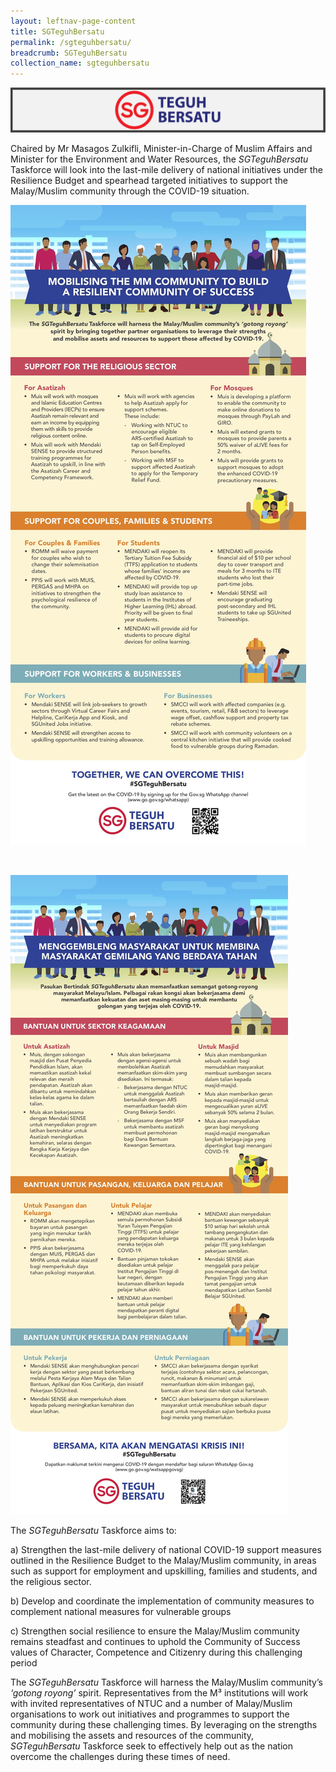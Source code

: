 ```yaml
---
layout: leftnav-page-content
title: SGTeguhBersatu
permalink: /sgteguhbersatu/
breadcrumb: SGTeguhBersatu
collection_name: sgteguhbersatu
---
```

![sgteguhbersatu landing visual](/images/sgteguhbersatu_landing.png)

Chaired by Mr Masagos Zulkifli, Minister-in-Charge of Muslim Affairs and Minister for the Environment and Water Resources, the *SGTeguhBersatu* Taskforce will look into the last-mile delivery of national initiatives under the Resilience Budget and spearhead targeted initiatives to support the Malay/Muslim community through the COVID-19 situation.

![sgteguhbersatu_infographic_eng](/images/sgteguhbersatu_infographic_eng.jpg)

<br>

![sgteguhbersatu_infographic_mal](/images/sgteguhbersatu_infographic_mal.jpg)

The *SGTeguhBersatu* Taskforce aims to:

a)       Strengthen the last-mile delivery of national COVID-19 support measures outlined in the Resilience Budget to the Malay/Muslim community, in areas such as support for employment and upskilling, families and students, and the religious sector.

b)    Develop and coordinate the implementation of community measures to complement national measures for vulnerable groups

c)     Strengthen social resilience to ensure the Malay/Muslim community remains steadfast and continues to uphold the Community of Success values of Character, Competence and Citizenry during this challenging period

The *SGTeguhBersatu* Taskforce will harness the Malay/Muslim community’s *‘gotong royong’* spirit. Representatives from the M³ institutions will work with invited representatives of NTUC and a number of Malay/Muslim organisations to work out initiatives and programmes to support the community during these challenging times. By leveraging on the strengths and mobilising the assets and resources of the community, *SGTeguhBersatu* Taskforce seek to effectively help out as the nation overcome the challenges during these times of need.
